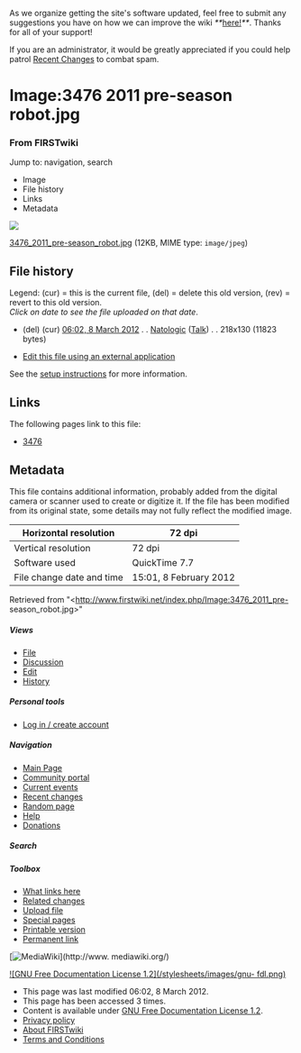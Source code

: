 As we organize getting the site's software updated, feel free to submit any
suggestions you have on how we can improve the wiki
_**_[here!](/index.php/User:Hallry/Suggestions "User:Hallry/Suggestions"
)_**_. Thanks for all of your support!

If you are an administrator, it would be greatly appreciated if you could help
patrol [Recent Changes](/index.php/Special:Recentchanges
"Special:Recentchanges" ) to combat spam.

# Image:3476 2011 pre-season robot.jpg

### From FIRSTwiki

Jump to: navigation, search

  * Image
  * File history
  * Links
  * Metadata

![](/media/d/dd/3476_2011_pre-season_robot.jpg)

[3476_2011_pre-season_robot.jpg](/media/d/dd/3476_2011_pre-season_robot.jpg
"3476 2011 pre-season robot.jpg" ) (12KB, MIME type: `image/jpeg`)

## File history

Legend: (cur) = this is the current file, (del) = delete this old version,
(rev) = revert to this old version.  
_Click on date to see the file uploaded on that date_.

  * (del) (cur) [06:02, 8 March 2012](/media/d/dd/3476_2011_pre-season_robot.jpg "/media/d/dd/3476 2011 pre-season robot.jpg" ) . . [Natologic](/index.php?title=User:Natologic&action=edit "User:Natologic" ) ([Talk](/index.php/User_talk:Natologic "User talk:Natologic" )) . . 218x130 (11823 bytes)
  

  * [Edit this file using an external application](/index.php?title=Image:3476_2011_pre-season_robot.jpg&action=edit&externaledit=true&mode=file "Image:3476 2011 pre-season robot.jpg" )

See the [setup
instructions](http://meta.wikimedia.org/wiki/Help:External_editors
"http://meta.wikimedia.org/wiki/Help:External_editors" ) for more information.

## Links

The following pages link to this file:

  * [3476](/index.php/3476 "3476" )

## Metadata

This file contains additional information, probably added from the digital
camera or scanner used to create or digitize it. If the file has been modified
from its original state, some details may not fully reflect the modified
image.

Horizontal resolution |  72 dpi  
---|---  
Vertical resolution |  72 dpi  
Software used |  QuickTime 7.7  
File change date and time |  15:01, 8 February 2012  
  
Retrieved from "<http://www.firstwiki.net/index.php/Image:3476_2011_pre-
season_robot.jpg>"

##### Views

  * [File](/index.php/Image:3476_2011_pre-season_robot.jpg)
  * [Discussion](/index.php?title=Image_talk:3476_2011_pre-season_robot.jpg&action=edit)
  * [Edit](/index.php?title=Image:3476_2011_pre-season_robot.jpg&action=edit)
  * [History](/index.php?title=Image:3476_2011_pre-season_robot.jpg&action=history)

##### Personal tools

  * [Log in / create account](/index.php?title=Special:Userlogin&returnto=Image:3476_2011_pre-season_robot.jpg)

[](/index.php/Main_Page "Main Page" )

##### Navigation

  * [Main Page](/index.php/Main_Page)
  * [Community portal](/index.php/FIRSTwiki:Community_portal)
  * [Current events](/index.php/Current_events)
  * [Recent changes](/index.php/Special:Recentchanges)
  * [Random page](/index.php/Special:Random)
  * [Help](/index.php/FIRSTwiki:Help)
  * [Donations](/index.php/FIRSTwiki:Site_support)

##### Search



##### Toolbox

  * [What links here](/index.php/Special:Whatlinkshere/Image:3476_2011_pre-season_robot.jpg)
  * [Related changes](/index.php/Special:Recentchangeslinked/Image:3476_2011_pre-season_robot.jpg)
  * [Upload file](/index.php/Special:Upload)
  * [Special pages](/index.php/Special:Specialpages)
  * [Printable version](/index.php?title=Image:3476_2011_pre-season_robot.jpg&printable=yes)
  * [Permanent link](/index.php?title=Image:3476_2011_pre-season_robot.jpg&oldid=93124)

[![MediaWiki](/skins/common/images/poweredby_mediawiki_88x31.png)](http://www.
mediawiki.org/)

[![GNU Free Documentation License 1.2](/stylesheets/images/gnu-
fdl.png)](http://www.gnu.org/copyleft/fdl.html)

  * This page was last modified 06:02, 8 March 2012.
  * This page has been accessed 3 times.
  * Content is available under [GNU Free Documentation License 1.2](http://www.gnu.org/copyleft/fdl.html "http://www.gnu.org/copyleft/fdl.html" ).
  * [Privacy policy](/index.php/FIRSTwiki:Privacy_policy "FIRSTwiki:Privacy policy" )
  * [About FIRSTwiki](/index.php/FIRSTwiki:About "FIRSTwiki:About" )
  * [Terms and Conditions](/index.php/FIRSTwiki:Terms_and_conditions "FIRSTwiki:Terms and conditions" )

